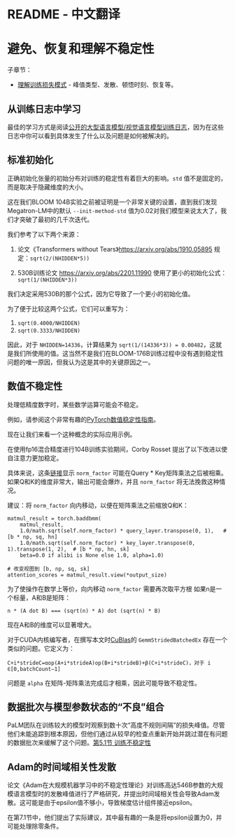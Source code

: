 # README - 中文翻译

# 避免、恢复和理解不稳定性

子章节：

* [理解训练损失模式](training-loss-patterns.md) - 峰值类型、发散、顿悟时刻、恢复等。

## 从训练日志中学习

最佳的学习方式是阅读[公开的大型语言模型/视觉语言模型训练日志](../../resources#publicly-available-training-llmvlm-logbooks)，因为在这些日志中你可以看到具体发生了什么以及问题是如何被解决的。

## 标准初始化

正确初始化张量的初始分布对训练的稳定性有着巨大的影响。`std` 值不是固定的，而是取决于隐藏维度的大小。

这在我们BLOOM 104B实验之前被证明是一个非常关键的设置，直到我们发现Megatron-LM中的默认 `--init-method-std` 值为0.02对我们模型来说太大了，我们才突破了最初的几千次迭代。

我们参考了以下两个来源：

1. 论文《Transformers without Tears》https://arxiv.org/abs/1910.05895 规定：`sqrt(2/(NHIDDEN*5))`

2. 530B训练论文 https://arxiv.org/abs/2201.11990 使用了更小的初始化公式：`sqrt(1/(NHIDDEN*3))`

我们决定采用530B的那个公式，因为它导致了一个更小的初始化值。

为了便于比较这两个公式，它们可以重写为：
1. `sqrt(0.4000/NHIDDEN)`
2. `sqrt(0.3333/NHIDDEN)`

因此，对于 `NHIDDEN=14336`，计算结果为 `sqrt(1/(14336*3)) = 0.00482`，这就是我们所使用的值。这当然不是我们在BLOOM-176B训练过程中没有遇到稳定性问题的唯一原因，但我认为这是其中的关键原因之一。

## 数值不稳定性

处理低精度数字时，某些数学运算可能会不稳定。

例如，请参阅这个非常有趣的[PyTorch数值稳定性指南](https://pytorch.org/docs/stable/notes/numerical_accuracy.html)。

现在让我们来看一个这种概念的实际应用示例。

在使用fp16混合精度进行104B训练实验期间，Corby Rosset 提出了以下改进以使自注意力更加稳定。

具体来说，这条[链接](https://github.com/bigscience-workshop/Megatron-DeepSpeed/blob/c839a8aa30731f71b3738d56009be9668508e366/megatron/model/transformer.py#L303)显示 `norm_factor` 可能在Query * Key矩阵乘法之后被相乘。如果Q和K的维度非常大，输出可能会爆炸，并且 `norm_factor` 将无法挽救这种情况。

建议：将 `norm_factor` 向内移动，以便在矩阵乘法之前缩放Q和K：
``` 
matmul_result = torch.baddbmm(
    matmul_result,
    1.0/math.sqrt(self.norm_factor) * query_layer.transpose(0, 1),   # [b * np, sq, hn]
    1.0/math.sqrt(self.norm_factor) * key_layer.transpose(0, 1).transpose(1, 2),  # [b * np, hn, sk]
    beta=0.0 if alibi is None else 1.0, alpha=1.0)

# 改变视图到 [b, np, sq, sk]
attention_scores = matmul_result.view(*output_size)
```

为了使操作在数学上等价，向内移动 `norm_factor` 需要再次取平方根
如果n是一个标量，A和B是矩阵：
``` 
n * (A dot B) === (sqrt(n) * A) dot (sqrt(n) * B)
```

现在A和B的维度可以显著增大。

对于CUDA内核编写者，在撰写本文时[CuBlas](https://docs.nvidia.com/cuda/cublas/index.html)的 `GemmStridedBatchedEx` 存在一个类似的问题。它定义为：

``` 
C+i*strideC=αop(A+i*strideA)op(B+i*strideB)+β(C+i*strideC)，对于 i ∈[0,batchCount−1]
```

问题是 `alpha` 在矩阵-矩阵乘法完成后才相乘，因此可能导致不稳定性。

## 数据批次与模型参数状态的“不良”组合

PaLM团队在训练较大的模型时观察到数十次“高度不规则间隔”的损失峰值。尽管他们未能追踪到根本原因，但他们通过从较早的检查点重新开始并跳过潜在有问题的数据批次来缓解了这个问题。[第5.1节 训练不稳定性](https://arxiv.org/pdf/2204.02311.pdf)

## Adam的时间域相关性发散

论文《Adam在大规模机器学习中的不稳定性理论》对训练高达546B参数的大规模语言模型时的发散峰值进行了严格研究，并提出时间域相关性会导致Adam发散。这可能是由于epsilon值不够小，导致梯度估计组件接近epsilon。

在第7.1节中，他们提出了实际建议，其中最有趣的一条是将epsilon设置为0，并可能处理除零条件。